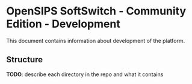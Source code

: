 # OpenSIPS SoftSwitch - Community Edition - Development

This document contains information about development of the platform.

## Structure

**TODO**: describe each directory in the repo and what it contains
